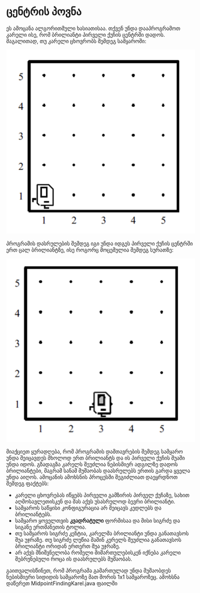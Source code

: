 # ცენტრის პოვნა

ეს ამოცანა ალგორითმული ხასიათისაა. თქვენ უნდა დააპროგრამოთ კარელი ისე, რომ ბრილიანტი პირველი ქუჩის ცენტრში დადოს. მაგალითად, თუ კარელი ცხოვრობს შემდეგ სამყაროში:

![ცარიელი სამყარო](./../images/assignment4-1.png)

პროგრამის დასრულების შემდეგ იგი უნდა იდგეს პირველი ქუჩის ცენტრში ერთ ცალ ბრილიანტზე, ისე როგორც მოცემულია შემდეგ სურათზე:

![კარელი პირველი ქუჩის ცენტრში](./../images/assignment4-2.png)

მიაქციეთ ყურადღება, რომ პროგრამის დამთავრების შემდეგ სამყარო უნდა შეიცავდეს მხოლოდ ერთ ბრილიანტს და ის პირველი ქუჩის შუაში უნდა იდოს. გზადაგზა კარელს შეუძლია ნებისმიერ ადგილზე დადოს ბრილიანტები, მაგრამ სანამ მუშაობას დაასრულებს ერთის გარდა ყველა უნდა აიღოს.
ამოცანის ამოხსნის პროცესში შეგიძლიათ დაეყრდნოთ შემდეგ ფაქტებს:

* კარელი ცხოვრებას იწყებს პირველი გამზირის პირველ ქუჩაზე, სახით აღმოსავლეთისკენ და მას აქვს უსასრულოდ ბევრი ბრილიანტი.
* სამყაროს საწყისი კონფიგურაცია არ შეიცავს კედლებს და ბრილიანტებს.
* სამყარო ყოველთვის **კვადრატული** ფორმისაა და მისი სიგრძე და სიგანე ერთმანეთის ტოლია.
* თუ სამყაროს სიგრძე კენტია, კარელმა ბრილიანტი უნდა განათავსოს შუა უჯრაზე. თუ სიგრძე ლუწია მაშინ კერელს შეუძლია განათავსოს ბრილიანტი ორიდან ერთერთ შუა უჯრაზე.
* არ აქვს მნიშვნელობა რომელი მიმართულებისკენ იქნება კარელი შებრუნებული როცა ის დაასრულებს მუშაობას.

გაითვალისწინეთ, რომ პროგრამა გამართულად უნდა მუშაობდეს ნებისმიერი სიდიდის სამყაროზე მათ შორის 1x1 სამყაროზეც.
ამოხსნა დაწერეთ MidpointFindingKarel.java ფაილში